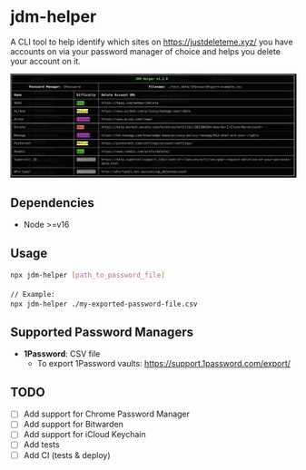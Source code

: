 # jdm-helper

A CLI tool to help identify which sites on https://justdeleteme.xyz/ you have accounts on via your password manager of choice and helps you delete your account on it.

![example](https://raw.githubusercontent.com/micnguyen/jdm-helper/main/docs/output_example.png)

## Dependencies
- Node >=v16

## Usage

```bash
npx jdm-helper [path_to_password_file]

// Example:
npx jdm-helper ./my-exported-password-file.csv
```

## Supported Password Managers
- **1Password**: CSV file
  - To export 1Password vaults: https://support.1password.com/export/

## TODO
- [ ] Add support for Chrome Password Manager
- [ ] Add support for Bitwarden
- [ ] Add support for iCloud Keychain
- [ ] Add tests
- [ ] Add CI (tests & deploy)